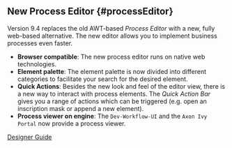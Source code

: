 ## New Process Editor {#processEditor}

Version 9.4 replaces the old AWT-based *Process Editor* with a new, fully web-based alternative. 
The new editor allows you to implement business processes even faster.

- __Browser compatible__: The new process editor runs on native web
  technologies.
- __Element palette__: The element palette is now divided into different categories
  to facilitate your search for the desired element.
- __Quick Actions__: Besides the new look and feel of the editor view, there is a new
  way to interact with process elements. The *Quick Action Bar* gives you a range
  of actions which can be triggered (e.g. open an inscription mask or append a
  new element).
- __Process viewer on engine__: The `Dev-Workflow-UI` and the `Axon Ivy Portal` now
  provide a process viewer.

<div class="short-links">
	<a href="${docBaseUrl}/designer-guide/process-modeling/process-modeling/process-editor.html"
		target="_blank" rel="noopener noreferrer">
		<i class="si si-book"></i> Designer Guide
	</a>
</div>


